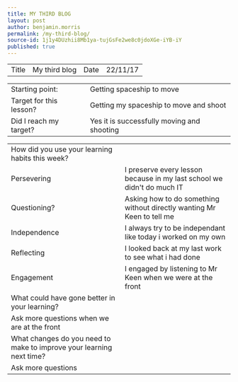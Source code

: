 ```yaml
---
title: MY THIRD BLOG
layout: post
author: benjamin.morris
permalink: /my-third-blog/
source-id: 1j1y4DUzhii8Mb1ya-tujGsFe2we8c0jdoXGe-iYB-iY
published: true
---
```

<table>
  <tr>
    <td>Title</td>
    <td>My third blog</td>
    <td>Date</td>
    <td>22/11/17</td>
  </tr>
</table>


<table>
  <tr>
    <td>Starting point:</td>
    <td>Getting spaceship to move</td>
  </tr>
  <tr>
    <td>Target for this lesson?</td>
    <td>Getting my spaceship to move and shoot</td>
  </tr>
  <tr>
    <td>Did I reach my target? </td>
    <td>Yes it is successfully moving and shooting</td>
  </tr>
</table>


<table>
  <tr>
    <td>How did you use your learning habits this week?</td>
    <td></td>
  </tr>
  <tr>
    <td>Persevering</td>
    <td>I preserve every lesson because in my last school we didn't do much IT  </td>
  </tr>
  <tr>
    <td>Questioning?</td>
    <td>Asking how to do something without directly wanting Mr Keen to tell me </td>
  </tr>
  <tr>
    <td>Independence</td>
    <td>I always try to be independant like today i worked on my own</td>
  </tr>
  <tr>
    <td>Reflecting</td>
    <td>I looked back at my last work to see what i had done</td>
  </tr>
  <tr>
    <td>Engagement</td>
    <td>I engaged by listening to Mr Keen when we were at the front</td>
  </tr>
  <tr>
    <td>What could have gone better in your learning?</td>
    <td></td>
  </tr>
  <tr>
    <td>Ask more questions when we are at the front</td>
    <td></td>
  </tr>
  <tr>
    <td>What changes do you need to make to improve your learning next time?</td>
    <td></td>
  </tr>
  <tr>
    <td>Ask more questions</td>
    <td></td>
  </tr>
</table>


